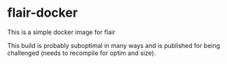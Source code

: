 # flair-docker
This is a simple docker image for flair

This build is probably suboptimal in many ways and is published for being challenged (needs to recompile for optim and size).
